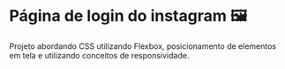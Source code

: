 # Página de login do instagram :framed_picture:

Projeto abordando CSS utilizando Flexbox, posicionamento de elementos em tela e utilizando conceitos de responsividade.
